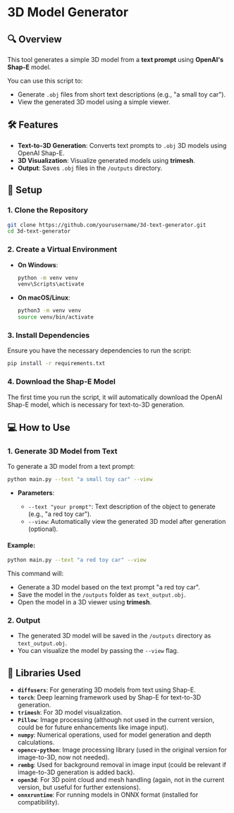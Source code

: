 
# 3D Model Generator 

## 🔍 Overview
This tool generates a simple 3D model from a **text prompt** using **OpenAI's Shap-E** model.

You can use this script to:
- Generate `.obj` files from short text descriptions (e.g., "a small toy car").
- View the generated 3D model using a simple viewer.

## 🛠️ Features
- **Text-to-3D Generation**: Converts text prompts to `.obj` 3D models using OpenAI Shap-E.
- **3D Visualization**: Visualize generated models using **trimesh**.
- **Output**: Saves `.obj` files in the `/outputs` directory.

## 🔧 Setup

### 1. Clone the Repository

```bash
git clone https://github.com/yourusername/3d-text-generator.git
cd 3d-text-generator
````

### 2. Create a Virtual Environment

* **On Windows**:

  ```bash
  python -m venv venv
  venv\Scripts\activate
  ```

* **On macOS/Linux**:

  ```bash
  python3 -m venv venv
  source venv/bin/activate
  ```

### 3. Install Dependencies

Ensure you have the necessary dependencies to run the script:

```bash
pip install -r requirements.txt
```

### 4. Download the Shap-E Model

The first time you run the script, it will automatically download the OpenAI Shap-E model, which is necessary for text-to-3D generation.

## 💻 How to Use

### 1. Generate 3D Model from Text

To generate a 3D model from a text prompt:

```bash
python main.py --text "a small toy car" --view
```

* **Parameters**:

  * `--text "your prompt"`: Text description of the object to generate (e.g., "a red toy car").
  * `--view`: Automatically view the generated 3D model after generation (optional).

#### Example:

```bash
python main.py --text "a red toy car" --view
```

This command will:

* Generate a 3D model based on the text prompt "a red toy car".
* Save the model in the `/outputs` folder as `text_output.obj`.
* Open the model in a 3D viewer using **trimesh**.

### 2. Output

* The generated 3D model will be saved in the `/outputs` directory as `text_output.obj`.
* You can visualize the model by passing the `--view` flag.

## 📄 Libraries Used

* **`diffusers`**: For generating 3D models from text using Shap-E.
* **`torch`**: Deep learning framework used by Shap-E for text-to-3D generation.
* **`trimesh`**: For 3D model visualization.
* **`Pillow`**: Image processing (although not used in the current version, could be for future enhancements like image input).
* **`numpy`**: Numerical operations, used for model generation and depth calculations.
* **`opencv-python`**: Image processing library (used in the original version for image-to-3D, now not needed).
* **`rembg`**: Used for background removal in image input (could be relevant if image-to-3D generation is added back).
* **`open3d`**: For 3D point cloud and mesh handling (again, not in the current version, but useful for further extensions).
* **`onnxruntime`**: For running models in ONNX format (installed for compatibility).

